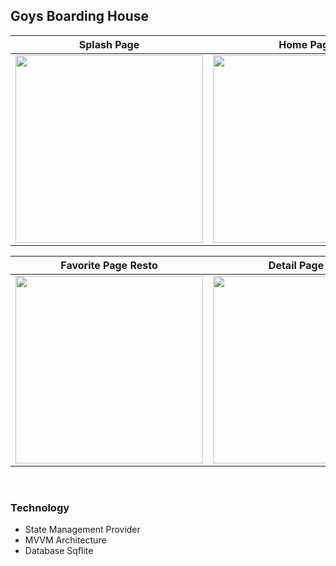 ## Goys Boarding House
Splash Page | Home Page | Detail Page Resto
:---------:|:----------:|:-----------:|
<img src="https://i.ibb.co/f2GSRqT/Screenshot-1668247108.png" width="300"/> | <img src="https://i.ibb.co/wBvcwct/home.png" width=300/> | <img src="https://i.ibb.co/jV71cqn/detail-resto.png" width=300/> |

Favorite Page Resto | Detail Page Kos | Demo App
:---------:|:----------:|:-----------:|
<img src="https://i.ibb.co/5MqBvBQ/fav-resto.png" width=300/> | <img src="https://i.ibb.co/x7dwyyQ/detail-kos.png" width=300/> | <img src="https://i.ibb.co/VBSPq5v/demo-app.gif" width=300/> |

<br>

### Technology

- State Management Provider
- MVVM Architecture
- Database Sqflite